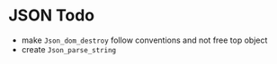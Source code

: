 # JSON Todo
* make `Json_dom_destroy` follow conventions and not free top object
* create `Json_parse_string`
